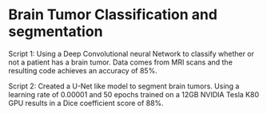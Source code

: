 # Brain Tumor Classification and segmentation
Script 1: Using a Deep Convolutional neural Network to classify whether or not a patient has a brain tumor. 
Data comes from MRI scans and the resulting code achieves an accuracy of 85%.

Script 2: Created a U-Net like model to segment brain tumors. Using a learning rate of 0.00001 and 50 epochs trained on a 12GB NVIDIA Tesla K80 GPU results in a Dice coefficient score of 88%. 

